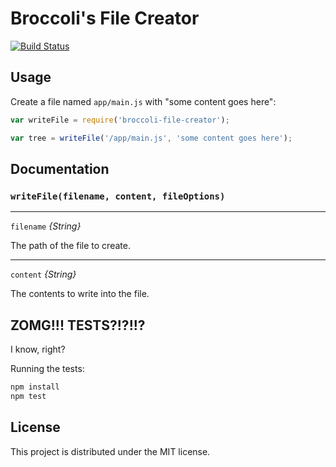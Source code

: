 # Broccoli's File Creator

[![Build Status](https://travis-ci.org/rjackson/broccoli-file-creator.svg?branch=master)](https://travis-ci.org/rjackson/broccoli-file-creator)

## Usage

Create a file named `app/main.js` with "some content goes here":

```javascript
var writeFile = require('broccoli-file-creator');

var tree = writeFile('/app/main.js', 'some content goes here');
```

## Documentation

### `writeFile(filename, content, fileOptions)`

---

`filename` *{String}*

The path of the file to create.

---

`content` *{String}*

The contents to write into the file.

## ZOMG!!! TESTS?!?!!?

I know, right?

Running the tests:

```javascript
npm install
npm test
```

## License

This project is distributed under the MIT license.
